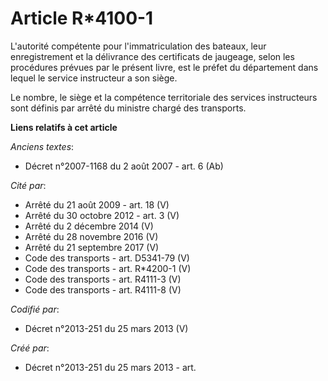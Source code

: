 # Article R*4100-1

L'autorité compétente pour l'immatriculation des bateaux, leur  enregistrement et la délivrance des certificats de jaugeage,
selon les  procédures prévues par le présent livre, est le préfet du département  dans lequel le service instructeur a son
siège. 

Le  nombre, le siège et la compétence territoriale des services instructeurs  sont définis par arrêté du ministre chargé des
transports.

**Liens relatifs à cet article**

_Anciens textes_:

  - Décret n°2007-1168 du 2 août 2007 - art. 6 (Ab)

_Cité par_:

  - Arrêté du 21 août 2009 - art. 18 (V)
  - Arrêté du 30 octobre 2012 - art. 3 (V)
  - Arrêté du 2 décembre 2014 (V)
  - Arrêté du 28 novembre 2016 (V)
  - Arrêté du 21 septembre 2017 (V)
  - Code des transports - art. D5341-79 (V)
  - Code des transports - art. R*4200-1 (V)
  - Code des transports - art. R4111-3 (V)
  - Code des transports - art. R4111-8 (V)

_Codifié par_:

  - Décret n°2013-251 du 25 mars 2013 (V)

_Créé par_:

  - Décret n°2013-251 du 25 mars 2013 - art.
